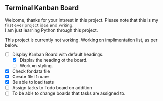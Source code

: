 ## Terminal Kanban Board

Welcome, thanks for your interest in this project. Please note that this is my first ever project idea and writing.  
I am just learning Python through this project.

This project is currently not working. Working on implimentation list, as per below.

- [ ] Display Kanban Board with default headings.
  - [x] Display the heading of the board.
  - [ ] Work on styling.
- [x] Check for data file
- [x] Create file if none
- [x] Be able to load tasts
- [ ] Assign tasks to Todo board on addition
- [ ] To be able to change boards that tasks are assigned to.
